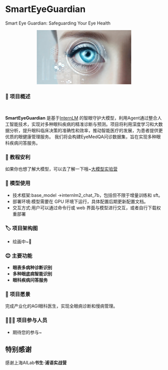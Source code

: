# SmartEyeGuardian
Smart Eye Guardian: Safeguarding Your Eye Health

<p align="center">
  <a href="https://github.com/Xuchangsheng1/SmartEyeGuardian/">
    <img src="img/show.png" alt="Logo" width="60%">
  </a>

### 📖 项目概述

</br>

**SmartEyeGuardian** 是基于[InternLM](https://github.com/InternLM/InternLM.git) 的智眼守护大模型，利用Agent通过整合人工智能技术，实现对多种眼科疾病的精准诊断与预测。项目将利用深度学习和大数据分析，提升眼科临床决策的准确性和效率，推动智能医疗的发展，为患者提供更优质的眼健康管理服务。
我们将会构建EyeMedQA问诊数据集，旨在实现多种眼科疾病问答服务。
### 🔆 教程安利
如果你也想了解大模型，可以去了解一下哦~[大模型实验营](https://github.com/InternLM/Tutorial)
### 📝 模型使用
- 技术框架:base_model ->internlm2_chat_7b，包括但不限于增量训练和 sft。
- 部署环境:模型需要在 GPU 环境下运行，具体配置后期更新配置文档。
- 交互方式:用户可以通过命令行或 web 界面与模型进行交互，或者自行下载权重部署

### 🏷️ 项目架构图
- 绘画中~🎨

### 😊 主要功能

- **眼表多病种诊断识别**
- **多种眼底病智能识别**
- **眼科疾病问答服务**
  
### 🚩 项目愿景
完成产业化的AGI眼科医生，实现全眼病诊断和慢病管理。



### 👨🏻‍💻 项目参与人员
- 期待您的参与~


## 特别感谢

感谢上海AILab**书生·浦语实战营**

